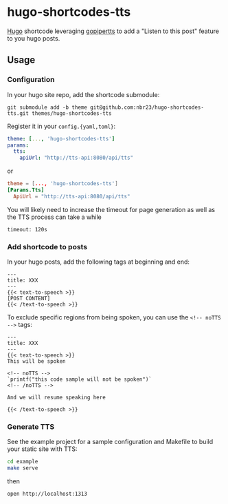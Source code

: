 # hugo-shortcodes-tts

[Hugo](https://gohugo.io/) shortcode leveraging [gopipertts](github.com/nbr23/gopipertts) to add a "Listen to this post" feature to you hugo posts.

## Usage

### Configuration

In your hugo site repo, add the shortcode submodule:

`git submodule add -b theme git@github.com:nbr23/hugo-shortcodes-tts.git themes/hugo-shortcodes-tts`

Register it in your `config.{yaml,toml}`:

```yaml
theme: [..., 'hugo-shortcodes-tts']
params:
  tts:
    apiUrl: "http://tts-api:8080/api/tts"
```

or

```toml
theme = [..., 'hugo-shortcodes-tts']
[Params.Tts]
  ApiUrl = "http://tts-api:8080/api/tts"
```

You will likely need to increase the timeout for page generation as well as the TTS process can take a while

`timeout: 120s`

### Add shortcode to posts

In your hugo posts, add the following tags at beginning and end:

```
---
title: XXX
---
{{< text-to-speech >}}
[POST CONTENT]
{{< /text-to-speech >}}
```

To exclude specific regions from being spoken, you can use the `<!-- noTTS -->` tags:


```
---
title: XXX
---
{{< text-to-speech >}}
This will be spoken

<!-- noTTS -->
`printf("this code sample will not be spoken")`
<!-- /noTTS -->

And we will resume speaking here

{{< /text-to-speech >}}
```

### Generate TTS

See the example project for a sample configuration and Makefile to build your static site with TTS:

```bash
cd example
make serve
```

then

`open http://localhost:1313`
